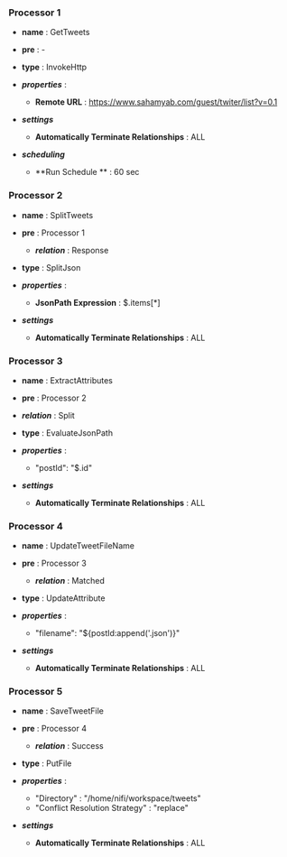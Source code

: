 ### Processor 1

- **name** : GetTweets

- **pre**  : -

- **type** :  InvokeHttp

- ***properties*** :

  - **Remote URL** : https://www.sahamyab.com/guest/twiter/list?v=0.1

 - ***settings***

    - **Automatically Terminate Relationships** : ALL
    
- ***scheduling***
  
  - **Run Schedule ** : 60 sec
  
  
  
### Processor 2

 - **name** : SplitTweets
   
 - **pre**  : Processor 1
   
   - ***relation*** :  Response
   
 - **type** :  SplitJson

 - ***properties*** :
   
   - **JsonPath Expression** : $.items[*]
   
  - ***settings***

    - **Automatically Terminate Relationships** : ALL
    
     
    



 ### Processor 3

 - **name** : ExtractAttributes

 - **pre**  : Processor 2
- ***relation*** :  Split
  
 - **type** :  EvaluateJsonPath

 - ***properties*** :

   - "postId": "$.id"
   
  - ***settings***

    - **Automatically Terminate Relationships** : ALL




 ### Processor 4

 - **name** : UpdateTweetFileName

 - **pre**  : Processor 3
   - ***relation*** :  Matched

 - **type** :  UpdateAttribute

 - ***properties*** :

   -  "filename": "${postId:append('.json')}"

  - ***settings***

    - **Automatically Terminate Relationships** : ALL



 ### Processor 5

 - **name** : SaveTweetFile

 - **pre**  : Processor 4
   - ***relation*** :  Success

 - **type** :  PutFile

 - ***properties*** :
   - "Directory" : "/home/nifi/workspace/tweets"
   -  "Conflict Resolution Strategy" : "replace"

  - ***settings***
    - **Automatically Terminate Relationships** : ALL